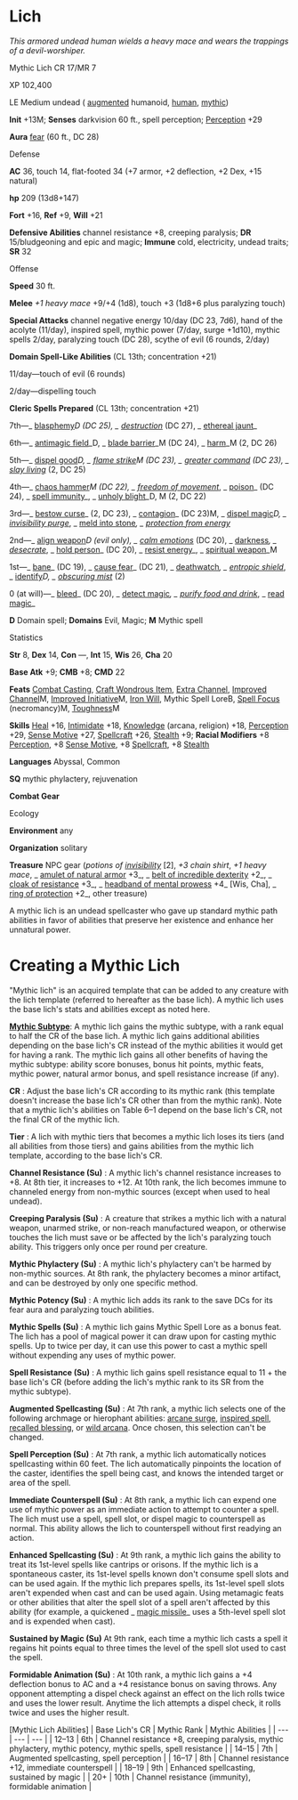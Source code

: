 # Lich

_This armored undead human wields a heavy mace and wears the trappings of a devil-worshiper._

Mythic Lich CR 17/MR 7

XP 102,400

LE Medium undead ( [augmented](/pathfinderRPG/prd/monsters/creatureTypes.html#_augmented-subtype) humanoid, [human](/pathfinderRPG/prd/monsters/creatureTypes.html#_human-subtype), [mythic](/pathfinderRPG/prd/mythicAdventures/mythicMonsters.html#_mythic-subtype))

**Init** +13M; **Senses** darkvision 60 ft., spell perception; [Perception](/pathfinderRPG/prd/skills/perception.html#_perception) +29

**Aura** [fear](/pathfinderRPG/prd/monsters/universalMonsterRules.html#_fear) (60 ft., DC 28)

Defense

**AC** 36, touch 14, flat-footed 34 (+7 armor, +2 deflection, +2 Dex, +15 natural)

**hp** 209 (13d8+147)

**Fort** +16, **Ref** +9, **Will** +21

**Defensive Abilities** channel resistance +8, creeping paralysis; **DR** 15/bludgeoning and epic and magic; **Immune** cold, electricity, undead traits; **SR** 32

Offense

**Speed** 30 ft.

**Melee** _+1 heavy mace_ +9/+4 (1d8), touch +3 (1d8+6 plus paralyzing touch)

**Special Attacks** channel negative energy 10/day (DC 23, 7d6), hand of the acolyte (11/day), inspired spell, mythic power (7/day, surge +1d10), mythic spells 2/day, paralyzing touch (DC 28), scythe of evil (6 rounds, 2/day)

**Domain Spell-Like Abilities** (CL 13th; concentration +21)

11/day—touch of evil (6 rounds)

2/day—dispelling touch

**Cleric Spells Prepared** (CL 13th; concentration +21)

7th—_ [blasphemy](/pathfinderRPG/prd/spells/blasphemy.html#_blasphemy)_D (DC 25), _ [destruction](/pathfinderRPG/prd/spells/destruction.html#_destruction)_ (DC 27), _ [ethereal jaunt](/pathfinderRPG/prd/spells/etherealJaunt.html#_ethereal-jaunt)_

6th—_ [antimagic field](/pathfinderRPG/prd/spells/antimagicField.html#_antimagic-field)_D, _ [blade barrier](/pathfinderRPG/prd/spells/bladeBarrier.html#_blade-barrier)_M (DC 24), _ [harm](/pathfinderRPG/prd/spells/harm.html#_harm)_M (2, DC 26)

5th—_ [dispel good](/pathfinderRPG/prd/spells/dispelGood.html#_dispel-good)_D, _ [flame strike](/pathfinderRPG/prd/spells/flameStrike.html#_flame-strike)_M (DC 23), _ [greater command](/pathfinderRPG/prd/spells/command.html#_command-greater)_ (DC 23), _ [slay living](/pathfinderRPG/prd/spells/slayLiving.html#_slay-living)_ (2, DC 25)

4th—_ [chaos hammer](/pathfinderRPG/prd/spells/chaosHammer.html#_chaos-hammer)_M (DC 22), _ [freedom of movement](/pathfinderRPG/prd/spells/freedomOfMovement.html#_freedom-of-movement)_, _ [poison](/pathfinderRPG/prd/spells/poison.html#_poison)_ (DC 24), _ [spell immunity](/pathfinderRPG/prd/spells/spellImmunity.html#_spell-immunity)_, _ [unholy blight](/pathfinderRPG/prd/spells/unholyBlight.html#_unholy-blight)_D, M (2, DC 22)

3rd—_ [bestow curse](/pathfinderRPG/prd/spells/bestowCurse.html#_bestow-curse)_ (2, DC 23), _ [contagion](/pathfinderRPG/prd/spells/contagion.html#_contagion)_ (DC 23)M, _ [dispel magic](/pathfinderRPG/prd/spells/dispelMagic.html#_dispel-magic)_D, _ [invisibility purge](/pathfinderRPG/prd/spells/invisibilityPurge.html#_invisibility-purge)_, _ [meld into stone](/pathfinderRPG/prd/spells/meldIntoStone.html#_meld-into-stone)_, _ [protection from energy](/pathfinderRPG/prd/spells/protectionFromEnergy.html#_protection-from-energy)_

2nd—_ [align weapon](/pathfinderRPG/prd/spells/alignWeapon.html#_align-weapon)_D (evil only), _ [calm emotions](/pathfinderRPG/prd/spells/calmEmotions.html#_calm-emotions)_ (DC 20), _ [darkness](/pathfinderRPG/prd/spells/darkness.html#_darkness)_, _ [desecrate](/pathfinderRPG/prd/spells/desecrate.html#_desecrate)_, _ [hold person](/pathfinderRPG/prd/spells/holdPerson.html#_hold-person)_ (DC 20), _ [resist energy](/pathfinderRPG/prd/spells/resistEnergy.html#_resist-energy)_, _ [spiritual weapon](/pathfinderRPG/prd/spells/spiritualWeapon.html#_spiritual-weapon)_M

1st—_ [bane](/pathfinderRPG/prd/magicItems/weapons.html#_weapons-bane)_ (DC 19), _ [cause fear](/pathfinderRPG/prd/spells/causeFear.html#_cause-fear)_ (DC 21), _ [deathwatch](/pathfinderRPG/prd/spells/deathwatch.html#_deathwatch)_, _ [entropic shield](/pathfinderRPG/prd/spells/entropicShield.html#_entropic-shield)_, _ [identify](/pathfinderRPG/prd/spells/identify.html#_identify)_D, _ [obscuring mist](/pathfinderRPG/prd/spells/obscuringMist.html#_obscuring-mist)_ (2)

0 (at will)—_ [bleed](/pathfinderRPG/prd/spells/bleed.html#_bleed)_ (DC 20), _ [detect magic](/pathfinderRPG/prd/spells/detectMagic.html#_detect-magic)_, _ [purify food and drink](/pathfinderRPG/prd/spells/purifyFoodAndDrink.html#_purify-food-and-drink)_, _ [read magic](/pathfinderRPG/prd/spells/readMagic.html#_read-magic)_

**D** Domain spell; **Domains** Evil, Magic; **M** Mythic spell

Statistics

**Str** 8, **Dex** 14, **Con** —, **Int** 15, **Wis** 26, **Cha** 20

**Base Atk** +9; **CMB** +8; **CMD** 22

**Feats** [Combat Casting](/pathfinderRPG/prd/feats.html#_combat-casting), [Craft Wondrous Item](/pathfinderRPG/prd/feats.html#_craft-wondrous-item), [Extra Channel](/pathfinderRPG/prd/feats.html#_extra-channel), [Improved Channel](/pathfinderRPG/prd/mythicAdventures/mythicFeats.html#_improved-channel-mythic)M, [Improved Initiative](/pathfinderRPG/prd/mythicAdventures/mythicFeats.html#_improved-initiative-mythic)M, [Iron Will](/pathfinderRPG/prd/feats.html#_iron-will), Mythic Spell LoreB, [Spell Focus](/pathfinderRPG/prd/feats.html#_spell-focus) (necromancy)M, [Toughness](/pathfinderRPG/prd/mythicAdventures/mythicFeats.html#_toughness-mythic)M

**Skills** [Heal](/pathfinderRPG/prd/skills/heal.html#_heal) +16, [Intimidate](/pathfinderRPG/prd/skills/intimidate.html#_intimidate) +18, [Knowledge](/pathfinderRPG/prd/skills/knowledge.html#_knowledge) (arcana, religion) +18, [Perception](/pathfinderRPG/prd/skills/perception.html#_perception) +29, [Sense Motive](/pathfinderRPG/prd/skills/senseMotive.html#_sense-motive) +27, [Spellcraft](/pathfinderRPG/prd/skills/spellcraft.html#_spellcraft) +26, [Stealth](/pathfinderRPG/prd/skills/stealth.html#_stealth) +9; **Racial Modifiers** +8 [Perception](/pathfinderRPG/prd/skills/perception.html#_perception), +8 [Sense Motive](/pathfinderRPG/prd/skills/senseMotive.html#_sense-motive), +8 [Spellcraft](/pathfinderRPG/prd/skills/spellcraft.html#_spellcraft), +8 [Stealth](/pathfinderRPG/prd/skills/stealth.html#_stealth)

**Languages** Abyssal, Common

**SQ** mythic phylactery, rejuvenation

**Combat Gear**

Ecology

**Environment** any

**Organization** solitary

**Treasure** NPC gear (_potions of [invisibility](/pathfinderRPG/prd/spells/invisibility.html#_invisibility)_ [2], _+3 chain shirt_, _+1 heavy mace_, _ [amulet of natural armor](/pathfinderRPG/prd/magicItems/wondrousItems.html#_amulet-of-natural-armor) +3_, _ [belt of incredible dexterity](/pathfinderRPG/prd/magicItems/wondrousItems.html#_belt-of-incredible-dexterity) +2_, _ [cloak of resistance](/pathfinderRPG/prd/magicItems/wondrousItems.html#_cloak-of-resistance) +3_, _ [headband of mental prowess](/pathfinderRPG/prd/magicItems/wondrousItems.html#_headband-of-mental-prowess) +4_ [Wis, Cha], _ [ring of protection](/pathfinderRPG/prd/magicItems/rings.html#_ring-of-protection) +2_, other treasure)

A mythic lich is an undead spellcaster who gave up standard mythic path abilities in favor of abilities that preserve her existence and enhance her unnatural power.

# Creating a Mythic Lich

"Mythic lich" is an acquired template that can be added to any creature with the lich template (referred to hereafter as the base lich). A mythic lich uses the base lich's stats and abilities except as noted here.

[**Mythic Subtype**](/pathfinderRPG/prd/mythicAdventures/mythicMonsters.html#_mythic-subtype): A mythic lich gains the mythic subtype, with a rank equal to half the CR of the base lich. A mythic lich gains additional abilities depending on the base lich's CR instead of the mythic abilities it would get for having a rank. The mythic lich gains all other benefits of having the mythic subtype: ability score bonuses, bonus hit points, mythic feats, mythic power, natural armor bonus, and spell resistance increase (if any).

**CR** : Adjust the base lich's CR according to its mythic rank (this template doesn't increase the base lich's CR other than from the mythic rank). Note that a mythic lich's abilities on Table 6–1 depend on the base lich's CR, not the final CR of the mythic lich.

**Tier** : A lich with mythic tiers that becomes a mythic lich loses its tiers (and all abilities from those tiers) and gains abilities from the mythic lich template, according to the base lich's CR.

**Channel Resistance (Su)** : A mythic lich's channel resistance increases to +8. At 8th tier, it increases to +12. At 10th rank, the lich becomes immune to channeled energy from non-mythic sources (except when used to heal undead).

**Creeping Paralysis (Su)** : A creature that strikes a mythic lich with a natural weapon, unarmed strike, or non-reach manufactured weapon, or otherwise touches the lich must save or be affected by the lich's paralyzing touch ability. This triggers only once per round per creature.

**Mythic Phylactery (Su)** : A mythic lich's phylactery can't be harmed by non-mythic sources. At 8th rank, the phylactery becomes a minor artifact, and can be destroyed by only one specific method.

**Mythic Potency (Su)** : A mythic lich adds its rank to the save DCs for its fear aura and paralyzing touch abilities.

**Mythic Spells (Su)** : A mythic lich gains Mythic Spell Lore as a bonus feat. The lich has a pool of magical power it can draw upon for casting mythic spells. Up to twice per day, it can use this power to cast a mythic spell without expending any uses of mythic power.

**Spell Resistance (Su)** : A mythic lich gains spell resistance equal to 11 + the base lich's CR (before adding the lich's mythic rank to its SR from the mythic subtype).

**Augmented Spellcasting (Su)** : At 7th rank, a mythic lich selects one of the following archmage or hierophant abilities: [arcane surge](/pathfinderRPG/prd/mythicAdventures/mythicHeroes/archmage.html#_arcane-surge), [inspired spell](/pathfinderRPG/prd/mythicAdventures/mythicHeroes/hierophant.html#_inspired-spell), [recalled blessing](/pathfinderRPG/prd/mythicAdventures/mythicHeroes/hierophant.html#-recalled-blessing), or [wild arcana](/pathfinderRPG/prd/mythicAdventures/mythicHeroes/archmage.html#_wild-arcana). Once chosen, this selection can't be changed.

**Spell Perception (Su)** : At 7th rank, a mythic lich automatically notices spellcasting within 60 feet. The lich automatically pinpoints the location of the caster, identifies the spell being cast, and knows the intended target or area of the spell.

**Immediate Counterspell (Su)** : At 8th rank, a mythic lich can expend one use of mythic power as an immediate action to attempt to counter a spell. The lich must use a spell, spell slot, or dispel magic to counterspell as normal. This ability allows the lich to counterspell without first readying an action.

**Enhanced Spellcasting (Su)** : At 9th rank, a mythic lich gains the ability to treat its 1st-level spells like cantrips or orisons. If the mythic lich is a spontaneous caster, its 1st-level spells known don't consume spell slots and can be used again. If the mythic lich prepares spells, its 1st-level spell slots aren't expended when cast and can be used again. Using metamagic feats or other abilities that alter the spell slot of a spell aren't affected by this ability (for example, a quickened _ [magic missile](/pathfinderRPG/prd/spells/magicMissile.html#_magic-missile)_ uses a 5th-level spell slot and is expended when cast).

**Sustained by Magic (Su)** At 9th rank, each time a mythic lich casts a spell it regains hit points equal to three times the level of the spell slot used to cast the spell.

**Formidable Animation (Su)** : At 10th rank, a mythic lich gains a +4 deflection bonus to AC and a +4 resistance bonus on saving throws. Any opponent attempting a dispel check against an effect on the lich rolls twice and uses the lower result. Anytime the lich attempts a dispel check, it rolls twice and uses the higher result.

[Mythic Lich Abilities]
| Base Lich's CR | Mythic Rank | Mythic Abilities |
| --- | --- | --- |
| 12–13 | 6th | Channel resistance +8, creeping paralysis, mythic phylactery, mythic potency, mythic spells, spell resistance |
| 14–15 | 7th | Augmented spellcasting, spell perception |
| 16–17 | 8th | Channel resistance +12, immediate counterspell |
| 18–19 | 9th | Enhanced spellcasting, sustained by magic |
| 20+ | 10th | Channel resistance (immunity), formidable animation |

